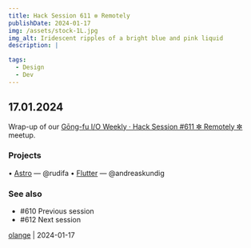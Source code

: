 ```yaml
---
title: Hack Session 611 ✼ Remotely
publishDate: 2024-01-17
img: /assets/stock-1L.jpg
img_alt: Iridescent ripples of a bright blue and pink liquid
description: |

tags:
  - Design
  - Dev
---
```


## 17.01.2024

Wrap-up of our [Gōng-fu I/O Weekly · Hack Session #611 ✼ Remotely ✼](https://www.meetup.com/fr-FR/gōngfuio/events/298192974/) meetup.

### Projects

• [Astro](https://astro.build) — @rudifa
• [Flutter](https://flutter.dev) — @andreaskundig

### See also

* #610 Previous session
* #612 Next session

[olange](https://github.com/olange) | 2024-01-17


